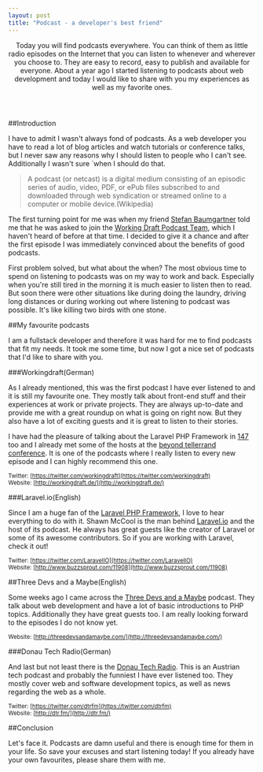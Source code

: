 ```yaml
---
layout: post
title: "Podcast - a developer's best friend"
---
```

<header>Today you will find podcasts everywhere. You can think of them as little radio episodes on the Internet that you can listen to whenever and wherever you choose to. They are easy to record, easy to publish and available for everyone. About a year ago I started listening to podcasts about web development and today I would like to share with you my experiences as well as my favorite ones.</header>

##Introduction

I have to admit I wasn't always fond of podcasts. As a web developer you have to read a lot of blog articles and watch tutorials or conference talks, but I never saw any reasons why I should listen to people who I can't see. Additionally I wasn't sure `when I should do that.

> A podcast (or netcast) is a digital medium consisting of an episodic series of audio, video, PDF, or ePub files subscribed to and downloaded through web syndication or streamed online to a computer or mobile device.(Wikipedia)

The first turning point for me was when my friend [Stefan Baumgartner](https://twitter.com/ddprrt) told me that he was asked to join the [Working Draft Podcast Team](https://twitter.com/ddprrt), which I haven't heard of before at that time. I decided to give it a chance and after the first episode I was immediately convinced about the benefits of good podcasts.

First problem solved, but what about the when? The most obvious time to spend on listening to podcasts was on my way to work and back. Especially when you're still tired in the morning it is much easier to listen then to read. But soon there were other situations like during doing the laundry, driving long distances or during working out where listening to podcast was possible. It's like killing two birds with one stone.

##My favourite podcasts

I am a fullstack developer and therefore it was hard for me to find podcasts that fit my needs. It took me some time, but now I got a nice set of podcasts that I'd like to share with you.


###Workingdraft(German)

As I already mentioned, this was the first podcast I have ever listened to and it is still my favourite one. They mostly talk about front-end stuff and their experiences at work or private projects. They are always up-to-date and provide me with a great roundup on what is going on right now. But they also have a lot of exciting guests and it is great to listen to their stories.

I have had the pleasure of talking about the Laravel PHP Framework in [147](http://workingdraft.de/147/) too and I already met some of the hosts at the [beyond tellerrand conference](http://beyondtellerrand.com/). It is one of the podcasts where I really listen to every new episode and I can highly recommend this one.

<small>Twitter: [https://twitter.com/workingdraft](https://twitter.com/workingdraft)<br />
Website: [http://workingdraft.de/](http://workingdraft.de/)<br />
</small>

###Laravel.io(English)

Since I am a huge fan of the [Laravel PHP Framework](http://laravel.com/), I love to hear everything to do with it. Shawn McCool is the man behind [Laravel.io](http://laravel.io) and the host of its podcast. He always has great guests like the creator of Laravel or some of its awesome contributors. So if you are working with Laravel, check it out!

<small>Twitter: [https://twitter.com/LaravelIO](https://twitter.com/LaravelIO)<br />
Website: [http://www.buzzsprout.com/11908](http://www.buzzsprout.com/11908)</small>

##Three Devs and a Maybe(English)

Some weeks ago I came across the [Three Devs and a Maybe](http://threedevsandamaybe.com/) podcast. They talk about web development and have a lot of basic introductions to PHP topics. Additionally they have great guests too. I am really looking forward to the episodes I do not know yet.

<small>Website: [http://threedevsandamaybe.com/](http://threedevsandamaybe.com/)<br /></small>



###Donau Tech Radio(German)

And last but not least there is the [Donau Tech Radio](http://dtr.fm/). This is an Austrian tech podcast and probably the funniest I have ever listened too. They mostly cover web and software development topics, as well as news regarding the web as a whole.

<small>Twitter: [https://twitter.com/dtrfm](https://twitter.com/dtrfm)<br />
Website: [http://dtr.fm/](http://dtr.fm/)</small>



##Conclusion

Let's face it. Podcasts are damn useful and there is enough time for them in your life. So save your excuses and start listening today! If you already have your own favourites, please share them with me.